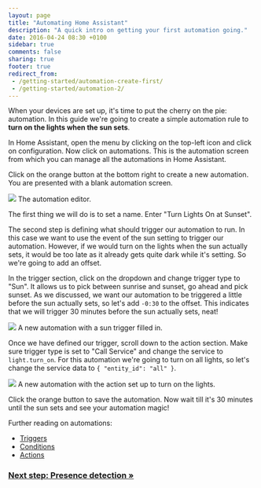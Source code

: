 ```yaml
---
layout: page
title: "Automating Home Assistant"
description: "A quick intro on getting your first automation going."
date: 2016-04-24 08:30 +0100
sidebar: true
comments: false
sharing: true
footer: true
redirect_from:
 - /getting-started/automation-create-first/
 - /getting-started/automation-2/
---
```


When your devices are set up, it's time to put the cherry on the pie: automation. In this guide we're going to create a simple automation rule to **turn on the lights when the sun sets**.

In Home Assistant, open the menu by clicking on the top-left icon and click on configuration. Now click on automations. This is the automation screen from which you can manage all the automations in Home Assistant.

Click on the orange button at the bottom right to create a new automation. You are presented with a blank automation screen.

<p class='img'>
<img src='/images/getting-started/automation-new-blank.png'>
The automation editor.
</p>

The first thing we will do is to set a name. Enter "Turn Lights On at Sunset".

The second step is defining what should trigger our automation to run. In this case we want to use the event of the sun setting to trigger our automation. However, if we would turn on the lights when the sun actually sets, it would be too late as it already gets quite dark while it's setting. So we're going to add an offset.

In the trigger section, click on the dropdown and change trigger type to "Sun". It allows us to pick between sunrise and sunset, go ahead and pick sunset. As we discussed, we want our automation to be triggered a little before the sun actually sets, so let's add `-0:30` to the offset. This indicates that we will trigger 30 minutes before the sun actually sets, neat!

<p class='img'>
<img src='/images/getting-started/automation-new-name-trigger.png'>
A new automation with a sun trigger filled in.
</p>

Once we have defined our trigger, scroll down to the action section. Make sure trigger type is set to "Call Service" and change the service to `light.turn_on`. For this automation we're going to turn on all lights, so let's change the service data to `{ "entity_id": "all" }`.

<p class='img'>
<img src='/images/getting-started/automation-new-action.png'>
A new automation with the action set up to turn on the lights.
</p>

Click the orange button to save the automation. Now wait till it's 30 minutes until the sun sets and see your automation magic!

Further reading on automations:

- [Triggers](/docs/automation/trigger/)
- [Conditions](/docs/automation/condition/)
- [Actions](/docs/automation/action/)

### [Next step: Presence detection &raquo;](/getting-started/presence-detection/)
